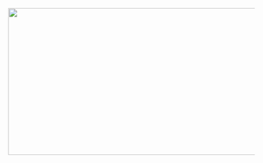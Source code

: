 <div align="center">
  <img src="https://media.giphy.com/media/jRf5fsn8G6YaogAWxn/giphy.gif" width="600" height="300"/>
</div>

